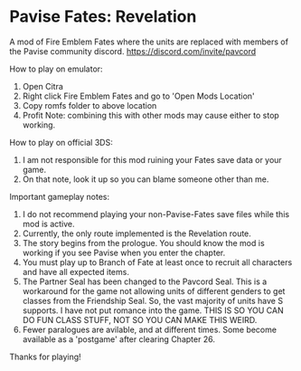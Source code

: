 # Pavise Fates: Revelation
A mod of Fire Emblem Fates where the units are replaced with members of the Pavise community discord.
https://discord.com/invite/pavcord

How to play on emulator:
1. Open Citra
2. Right click Fire Emblem Fates and go to 'Open Mods Location'
3. Copy romfs folder to above location
4. Profit
Note: combining this with other mods may cause either to stop working.

How to play on official 3DS:
1. I am not responsible for this mod ruining your Fates save data or your game.
2. On that note, look it up so you can blame someone other than me.

Important gameplay notes:
1. I do not recommend playing your non-Pavise-Fates save files while this mod is active.
2. Currently, the only route implemented is the Revelation route.
3. The story begins from the prologue. You should know the mod is working if you see Pavise when you enter the chapter.
4. You must play up to Branch of Fate at least once to recruit all characters and have all expected items.
5. The Partner Seal has been changed to the Pavcord Seal. This is a workaround for the game not allowing units of different genders to get classes from the Friendship Seal. So, the vast majority of units have S supports. I have not put romance into the game. THIS IS SO YOU CAN DO FUN CLASS STUFF, NOT SO YOU CAN MAKE THIS WEIRD.
6. Fewer paralogues are avilable, and at different times. Some become available as a 'postgame' after clearing Chapter 26.

Thanks for playing!
